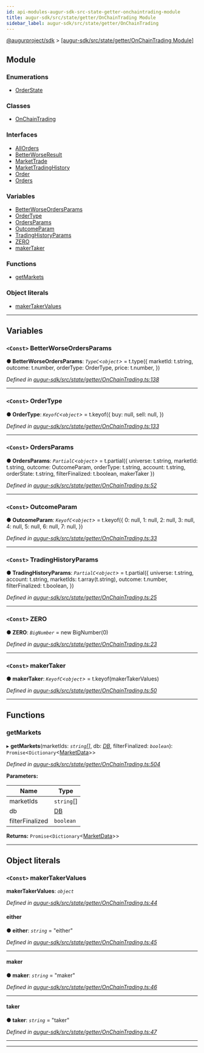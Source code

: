 ```yaml
---
id: api-modules-augur-sdk-src-state-getter-onchaintrading-module
title: augur-sdk/src/state/getter/OnChainTrading Module
sidebar_label: augur-sdk/src/state/getter/OnChainTrading
---
```


[@augurproject/sdk](api-readme.md) > [[augur-sdk/src/state/getter/OnChainTrading Module]](api-modules-augur-sdk-src-state-getter-onchaintrading-module.md)

## Module

### Enumerations

* [OrderState](api-enums-augur-sdk-src-state-getter-onchaintrading-orderstate.md)

### Classes

* [OnChainTrading](api-classes-augur-sdk-src-state-getter-onchaintrading-onchaintrading.md)

### Interfaces

* [AllOrders](api-interfaces-augur-sdk-src-state-getter-onchaintrading-allorders.md)
* [BetterWorseResult](api-interfaces-augur-sdk-src-state-getter-onchaintrading-betterworseresult.md)
* [MarketTrade](api-interfaces-augur-sdk-src-state-getter-onchaintrading-markettrade.md)
* [MarketTradingHistory](api-interfaces-augur-sdk-src-state-getter-onchaintrading-markettradinghistory.md)
* [Order](api-interfaces-augur-sdk-src-state-getter-onchaintrading-order.md)
* [Orders](api-interfaces-augur-sdk-src-state-getter-onchaintrading-orders.md)

### Variables

* [BetterWorseOrdersParams](api-modules-augur-sdk-src-state-getter-onchaintrading-module.md#betterworseordersparams)
* [OrderType](api-modules-augur-sdk-src-state-getter-onchaintrading-module.md#ordertype)
* [OrdersParams](api-modules-augur-sdk-src-state-getter-onchaintrading-module.md#ordersparams)
* [OutcomeParam](api-modules-augur-sdk-src-state-getter-onchaintrading-module.md#outcomeparam)
* [TradingHistoryParams](api-modules-augur-sdk-src-state-getter-onchaintrading-module.md#tradinghistoryparams)
* [ZERO](api-modules-augur-sdk-src-state-getter-onchaintrading-module.md#zero)
* [makerTaker](api-modules-augur-sdk-src-state-getter-onchaintrading-module.md#makertaker)

### Functions

* [getMarkets](api-modules-augur-sdk-src-state-getter-onchaintrading-module.md#getmarkets)

### Object literals

* [makerTakerValues](api-modules-augur-sdk-src-state-getter-onchaintrading-module.md#makertakervalues)

---

## Variables

<a id="betterworseordersparams"></a>

### `<Const>` BetterWorseOrdersParams

**● BetterWorseOrdersParams**: *`TypeC`<`object`>* =  t.type({
  marketId: t.string,
  outcome: t.number,
  orderType: OrderType,
  price: t.number,
})

*Defined in [augur-sdk/src/state/getter/OnChainTrading.ts:138](https://github.com/AugurProject/augur/blob/0787bf1a23/packages/augur-sdk/src/state/getter/OnChainTrading.ts#L138)*

___
<a id="ordertype"></a>

### `<Const>` OrderType

**● OrderType**: *`KeyofC`<`object`>* =  t.keyof({
  buy: null,
  sell: null,
})

*Defined in [augur-sdk/src/state/getter/OnChainTrading.ts:133](https://github.com/AugurProject/augur/blob/0787bf1a23/packages/augur-sdk/src/state/getter/OnChainTrading.ts#L133)*

___
<a id="ordersparams"></a>

### `<Const>` OrdersParams

**● OrdersParams**: *`PartialC`<`object`>* =  t.partial({
  universe: t.string,
  marketId: t.string,
  outcome: OutcomeParam,
  orderType: t.string,
  account: t.string,
  orderState: t.string,
  filterFinalized: t.boolean,
  makerTaker
})

*Defined in [augur-sdk/src/state/getter/OnChainTrading.ts:52](https://github.com/AugurProject/augur/blob/0787bf1a23/packages/augur-sdk/src/state/getter/OnChainTrading.ts#L52)*

___
<a id="outcomeparam"></a>

### `<Const>` OutcomeParam

**● OutcomeParam**: *`KeyofC`<`object`>* =  t.keyof({
  0: null,
  1: null,
  2: null,
  3: null,
  4: null,
  5: null,
  6: null,
  7: null,
})

*Defined in [augur-sdk/src/state/getter/OnChainTrading.ts:33](https://github.com/AugurProject/augur/blob/0787bf1a23/packages/augur-sdk/src/state/getter/OnChainTrading.ts#L33)*

___
<a id="tradinghistoryparams"></a>

### `<Const>` TradingHistoryParams

**● TradingHistoryParams**: *`PartialC`<`object`>* =  t.partial({
  universe: t.string,
  account: t.string,
  marketIds: t.array(t.string),
  outcome: t.number,
  filterFinalized: t.boolean,
})

*Defined in [augur-sdk/src/state/getter/OnChainTrading.ts:25](https://github.com/AugurProject/augur/blob/0787bf1a23/packages/augur-sdk/src/state/getter/OnChainTrading.ts#L25)*

___
<a id="zero"></a>

### `<Const>` ZERO

**● ZERO**: *`BigNumber`* =  new BigNumber(0)

*Defined in [augur-sdk/src/state/getter/OnChainTrading.ts:23](https://github.com/AugurProject/augur/blob/0787bf1a23/packages/augur-sdk/src/state/getter/OnChainTrading.ts#L23)*

___
<a id="makertaker"></a>

### `<Const>` makerTaker

**● makerTaker**: *`KeyofC`<`object`>* =  t.keyof(makerTakerValues)

*Defined in [augur-sdk/src/state/getter/OnChainTrading.ts:50](https://github.com/AugurProject/augur/blob/0787bf1a23/packages/augur-sdk/src/state/getter/OnChainTrading.ts#L50)*

___

## Functions

<a id="getmarkets"></a>

###  getMarkets

▸ **getMarkets**(marketIds: *`string`[]*, db: *[DB](api-classes-augur-sdk-src-state-db-db-db.md)*, filterFinalized: *`boolean`*): `Promise`<`Dictionary`<[MarketData](api-interfaces-augur-sdk-src-state-logs-types-marketdata.md)>>

*Defined in [augur-sdk/src/state/getter/OnChainTrading.ts:504](https://github.com/AugurProject/augur/blob/0787bf1a23/packages/augur-sdk/src/state/getter/OnChainTrading.ts#L504)*

**Parameters:**

| Name | Type |
| ------ | ------ |
| marketIds | `string`[] |
| db | [DB](api-classes-augur-sdk-src-state-db-db-db.md) |
| filterFinalized | `boolean` |

**Returns:** `Promise`<`Dictionary`<[MarketData](api-interfaces-augur-sdk-src-state-logs-types-marketdata.md)>>

___

## Object literals

<a id="makertakervalues"></a>

### `<Const>` makerTakerValues

**makerTakerValues**: *`object`*

*Defined in [augur-sdk/src/state/getter/OnChainTrading.ts:44](https://github.com/AugurProject/augur/blob/0787bf1a23/packages/augur-sdk/src/state/getter/OnChainTrading.ts#L44)*

<a id="makertakervalues.either"></a>

####  either

**● either**: *`string`* = "either"

*Defined in [augur-sdk/src/state/getter/OnChainTrading.ts:45](https://github.com/AugurProject/augur/blob/0787bf1a23/packages/augur-sdk/src/state/getter/OnChainTrading.ts#L45)*

___
<a id="makertakervalues.maker"></a>

####  maker

**● maker**: *`string`* = "maker"

*Defined in [augur-sdk/src/state/getter/OnChainTrading.ts:46](https://github.com/AugurProject/augur/blob/0787bf1a23/packages/augur-sdk/src/state/getter/OnChainTrading.ts#L46)*

___
<a id="makertakervalues.taker"></a>

####  taker

**● taker**: *`string`* = "taker"

*Defined in [augur-sdk/src/state/getter/OnChainTrading.ts:47](https://github.com/AugurProject/augur/blob/0787bf1a23/packages/augur-sdk/src/state/getter/OnChainTrading.ts#L47)*

___

___

